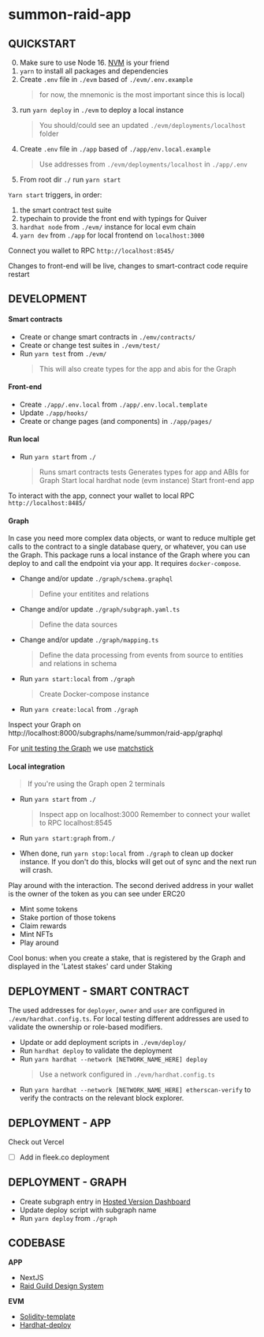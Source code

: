 # summon-raid-app

## QUICKSTART

0. Make sure to use Node 16. [NVM](https://github.com/nvm-sh/nvm) is your friend
1. `yarn` to install all packages and dependencies
2. Create `.env` file in `./evm` based of `./evm/.env.example`
   > for now, the mnemonic is the most important since this is local)
3. run `yarn deploy` in `./evm` to deploy a local instance
   > You should/could see an updated `./evm/deployments/localhost` folder
4. Create `.env` file in `./app` based of `./app/env.local.example`
   > Use addresses from `./evm/deployments/localhost` in `./app/.env`
5. From root dir `./` run `yarn start`

`Yarn start` triggers, in order:

1. the smart contract test suite
2. typechain to provide the front end with typings for Quiver
3. `hardhat node` from `./evm/` instance for local evm chain
4. `yarn dev` from `./app` for local frontend on `localhost:3000`

Connect you wallet to RPC `http://localhost:8545/`

Changes to front-end will be live, changes to smart-contract code require restart

## DEVELOPMENT

#### Smart contracts

- Create or change smart contracts in `./emv/contracts/`
- Create or change test suites in `./evm/test/`
- Run `yarn test` from `./evm/`
  > This will also create types for the app and abis for the Graph

#### Front-end

- Create `./app/.env.local` from `./app/.env.local.template`
- Update `./app/hooks/`
- Create or change pages (and components) in `./app/pages/`

#### Run local

- Run `yarn start` from `./`
  > Runs smart contracts tests
  > Generates types for app and ABIs for Graph
  > Start local hardhat node (evm instance)
  > Start front-end app

To interact with the app, connect your wallet to local RPC `http://localhost:8485/`

#### Graph

In case you need more complex data objects, or want to reduce multiple get calls to the contract to a single database query, or whatever, you can use the Graph. This package runs a local instance of the Graph where you can deploy to and call the endpoint via your app. It requires `docker-compose`.

- Change and/or update `./graph/schema.graphql`
  > Define your entitites and relations
- Change and/or update `./graph/subgraph.yaml.ts`
  > Define the data sources
- Change and/or update `./graph/mapping.ts`

  > Define the data processing from events from source to entities and relations in schema

- Run `yarn start:local` from `./graph`
  > Create Docker-compose instance
- Run `yarn create:local` from `./graph`

Inspect your Graph on http://localhost:8000/subgraphs/name/summon/raid-app/graphql

For [unit testing the Graph](https://thegraph.com/docs/en/developing/unit-testing-framework/) we use [matchstick](https://github.com/LimeChain/matchstick)

#### Local integration

> If you're using the Graph open 2 terminals

- Run `yarn start` from `./`

  > Inspect app on localhost:3000
  > Remember to connect your wallet to RPC localhost:8545

- Run `yarn start:graph` from`./`
- When done, run `yarn stop:local` from `./graph` to clean up docker instance. If you don't do this, blocks will get out of sync and the next run will crash.

Play around with the interaction. The second derived address in your wallet is the owner of the token as you can see under ERC20

- Mint some tokens
- Stake portion of those tokens
- Claim rewards
- Mint NFTs
- Play around

Cool bonus: when you create a stake, that is registered by the Graph and displayed in the 'Latest stakes' card under Staking

## DEPLOYMENT - SMART CONTRACT

The used addresses for `deployer`, `owner` and `user` are configured in `./evm/hardhat.config.ts`. For local testing different addresses are used to validate the ownership or role-based modifiers.

- Update or add deployment scripts in `./evm/deploy/`
- Run `hardhat deploy` to validate the deployment
- Run `yarn hardhat --network [NETWORK_NAME_HERE] deploy`
  > Use a network configured in `./evm/hardhat.config.ts`
- Run `yarn hardhat --network [NETWORK_NAME_HERE] etherscan-verify` to verify the contracts on the relevant block explorer.

## DEPLOYMENT - APP

Check out Vercel

-[ ] Add in fleek.co deployment

## DEPLOYMENT - GRAPH

- Create subgraph entry in [Hosted Version Dashboard](https://thegraph.com/hosted-service/dashboard)
- Update deploy script with subgraph name
- Run `yarn deploy` from `./graph`

## CODEBASE

**APP**

- NextJS
- [Raid Guild Design System](https://github.com/raid-guild/design-system)

**EVM**

- [Solidity-template](https://github.com/PaulRBerg/solidity-template)
- [Hardhat-deploy](https://github.com/wighawag/hardhat-deploy/tree/master)
